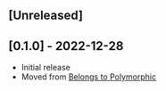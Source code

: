 ## [Unreleased]

## [0.1.0] - 2022-12-28

- Initial release
- Moved from [Belongs to Polymorphic](https://rubygems.org/gems/belongs_to_polymorphic)
